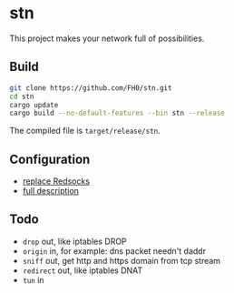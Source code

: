# stn

This project makes your network full of possibilities.

## Build

```bash
git clone https://github.com/FH0/stn.git
cd stn
cargo update
cargo build --no-default-features --bin stn --release
```

The compiled file is `target/release/stn`.

## Configuration

- [replace Redsocks](doc/redsocks.md)
- [full description](doc/configuration.md)

## Todo

- `drop` out, like iptables DROP
- `origin` in, for example: dns packet needn't daddr
- `sniff` out, get http and https domain from tcp stream
- `redirect` out, like iptables DNAT
- `tun` in
